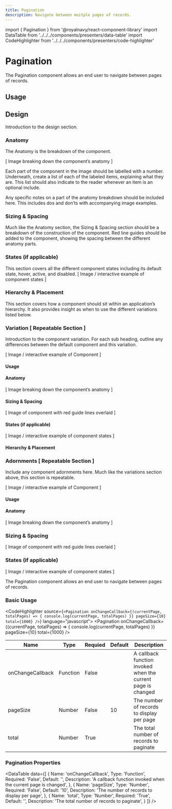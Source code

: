 ```yaml
---
title: Pagination
description: Navigate between muitple pages of records.
---
```


import { Pagination } from '@royalnavy/react-component-library'
import DataTable from '../../../components/presenters/data-table'
import CodeHighlighter from '../../../components/presenters/code-highlighter'


# Pagination
The Pagination component allows an end user to navigate between pages of records.

## Usage

<TabSet>

<Tab title="Design">

  ## Design
  Introduction to the design section.

  ### Anatomy
  The Anatomy is the breakdown of the component.

  [ Image breaking down the component’s anatomy ]

  Each part of the component in the image should be labelled with a number. Underneath, create a list of each of the labeled items, explaining what they are. This list should also indicate to the reader whenever an item is an optional include.

  Any specific notes on a part of the anatomy breakdown should be included here. This includes dos and don’ts with accompanying image examples.

  ### Sizing & Spacing
  Much like the Anatomy section, the Sizing & Spacing section should be a breakdown of the construction of the component. Red line guides should be added to the component, showing the spacing between the different anatomy parts.

  ### States (if applicable) 
  This section covers all the different component states including its default state, hover, active, and disabled.
  [ Image / interactive example of component states ]

  ### Hierarchy & Placement
  This section covers how a component should sit within an application’s hierarchy. It also provides insight as when to use the different variations listed below.

  ### Variation [ Repeatable Section ] 
  Introduction to the component variation. For each sub heading, outline any differences between the default component and this variation. 

  [ Image / interactive example of Component ]

  #### Usage

  #### Anatomy
  [ Image breaking down the component’s anatomy ]

  #### Sizing & Spacing
  [ Image of component with red guide lines overlaid ]

  #### States (if applicable)
  [ Image / interactive example of component states ]

  #### Hierarchy & Placement

  ### Adornments [ Repeatable Section ]
  Include any component adornments here. Much like the variations section above, this section is repeatable.

  [ Image / interactive example of Component ]

  #### Usage

  #### Anatomy
  [ Image breaking down the component’s anatomy ]

  ### Sizing & Spacing
  [ Image of component with red guide lines overlaid ]

  ### States (if applicable)
  [ Image / interactive example of component states ]

  </Tab>

<Tab title="Develop">
The Pagination component allows an end user to navigate between pages of records.

### Basic Usage
<CodeHighlighter source={`<Pagination
  onChangeCallback={(currentPage, totalPages) => {
    console.log(currentPage, totalPages)
  }}
  pageSize={10}
  total={1000}
/>`} language="javascript">
  <Pagination
    onChangeCallback={(currentPage, totalPages) => {
      console.log(currentPage, totalPages)
    }}
    pageSize={10}
    total={1000}
  />
</CodeHighlighter>

| Name             | Type          | Requied | Default | Description                                                  |
|------------------|---------------|---------|---------|--------------------------------------------------------------|
| onChangeCallback | Function<any> | False   |         | A callback function invoked when the current page is changed |
| pageSize         | Number        | False   | 10      | The number of records to display per page                    |
| total            | Number        | True    |         | The total number of records to paginate                      |


### Pagination Properties
<DataTable data={[
  {
    Name: 'onChangeCallback',
    Type: 'Function<any>',
    Required: 'False',
    Default: '',
    Description: 'A callback function invoked when the current page is changed',
  },
  {
    Name: 'pageSize',
    Type: 'Number',
    Required: 'False',
    Default: '10',
    Description: 'The number of records to display per page',
  },
  {
    Name: 'total',
    Type: 'Number',
    Required: 'True',
    Default: '',
    Description: 'The total number of records to paginate',
  }
]} />

</Tab>
</TabSet>
